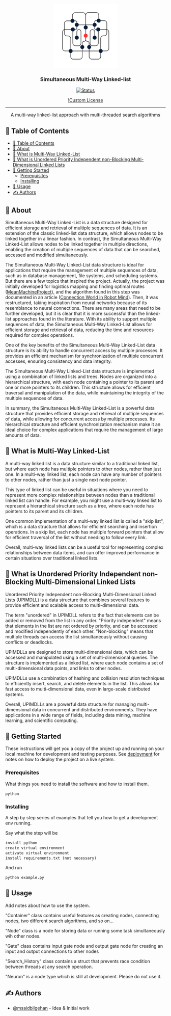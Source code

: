 <p align="center">
  <a href="" rel="noopener">
 <img width=200px height=200px src="/media/logo.png" alt="Project logo"></a>
</p>

<h3 align="center">Simultaneous Multi-Way Linked-list</h3>

<div align="center">

[![Status](https://img.shields.io/badge/status-active-success.svg)]()

[!Custom License](/LICENSE)

</div>

---

<p align="center"> A multi-way linked-list approach with multi-threaded search algorithms
    <br> 
</p>

## 📝 Table of Contents

- [📝 Table of Contents](#-table-of-contents)
- [🧐 About ](#-about-)
- [🧐 What is Multi-Way Linked-List ](#-what-is-multi-way-linked-list-)
- [🧐 What is Unordered Priority Independent non-Blocking Multi-Dimensional Linked Lists ](#-what-is-unordered-priority-independent-non-blocking-multi-dimensional-linked-lists-)
- [🏁 Getting Started ](#-getting-started-)
  - [Prerequisites](#prerequisites)
  - [Installing](#installing)
- [🎈 Usage ](#-usage-)
- [✍️ Authors ](#️-authors-)

## 🧐 About <a name = "about"></a>

Simultaneous Multi-Way Linked-List is a data structure designed for efficient storage and retrieval of multiple sequences of data. It is an extension of the classic linked-list data structure, which allows nodes to be linked together in a linear fashion. In contrast, the Simultaneous Multi-Way Linked-List allows nodes to be linked together in multiple directions, enabling the creation of multiple sequences of data that can be searched, accessed and modified simultaneously.

The Simultaneous Multi-Way Linked-List data structure is ideal for applications that require the management of multiple sequences of data, such as in database management, file systems, and scheduling systems. But there are a few topics that inspired the project. Actually, the project was initially developed for logistics mapping and finding optimal routes ([MeanMachineProject](https://gitlab.com/msaidbilgehan/MeanMachineProject)), and the algorithm found in this step was documented in an article ([Connection World in Robot Mind](https://www.researchgate.net/publication/353793701_Connection_World_in_Robot_Mind)). Then, it was restructured, taking inspiration from neural networks because of its resemblance to neural connections. There are many areas that need to be further developed, but it is clear that it is more successful than the linked-list approaches found in the literature. With its ability to support multiple sequences of data, the Simultaneous Multi-Way Linked-List allows for efficient storage and retrieval of data, reducing the time and resources required for complex operations.

One of the key benefits of the Simultaneous Multi-Way Linked-List data structure is its ability to handle concurrent access by multiple processes. It provides an efficient mechanism for synchronization of multiple concurrent accesses, ensuring consistency and data integrity.

The Simultaneous Multi-Way Linked-List data structure is implemented using a combination of linked lists and trees. Nodes are organized into a hierarchical structure, with each node containing a pointer to its parent and one or more pointers to its children. This structure allows for efficient traversal and manipulation of the data, while maintaining the integrity of the multiple sequences of data.

In summary, the Simultaneous Multi-Way Linked-List is a powerful data structure that provides efficient storage and retrieval of multiple sequences of data, while allowing for concurrent access by multiple processes. Its hierarchical structure and efficient synchronization mechanism make it an ideal choice for complex applications that require the management of large amounts of data.

## 🧐 What is Multi-Way Linked-List <a name = "what_is_multi-way_linked-list"></a>

A multi-way linked list is a data structure similar to a traditional linked list, but where each node has multiple pointers to other nodes, rather than just one. In a multi-way linked list, each node can have any number of pointers to other nodes, rather than just a single next node pointer.

This type of linked list can be useful in situations where you need to represent more complex relationships between nodes than a traditional linked list can handle. For example, you might use a multi-way linked list to represent a hierarchical structure such as a tree, where each node has pointers to its parent and its children.

One common implementation of a multi-way linked list is called a "skip list", which is a data structure that allows for efficient searching and insertion operations. In a skip list, each node has multiple forward pointers that allow for efficient traversal of the list without needing to follow every link.

Overall, multi-way linked lists can be a useful tool for representing complex relationships between data items, and can offer improved performance in certain situations over traditional linked lists.

## 🧐 What is Unordered Priority Independent non-Blocking Multi-Dimensional Linked Lists <a name = "What_is_Unordered_Priority_Independent_non-Blocking_Multi-Dimensional_Linked_Lists"></a>


Unordered Priority Independent non-Blocking Multi-Dimensional Linked Lists (UPIMDLL) is a data structure that combines several features to provide efficient and scalable access to multi-dimensional data.

The term "unordered" in UPIMDLL refers to the fact that elements can be added or removed from the list in any order. "Priority independent" means that elements in the list are not ordered by priority, and can be accessed and modified independently of each other. "Non-blocking" means that multiple threads can access the list simultaneously without causing conflicts or deadlocks.

UPIMDLLs are designed to store multi-dimensional data, which can be accessed and manipulated using a set of multi-dimensional queries. The structure is implemented as a linked list, where each node contains a set of multi-dimensional data points, and links to other nodes.

UPIMDLLs use a combination of hashing and collision resolution techniques to efficiently insert, search, and delete elements in the list. This allows for fast access to multi-dimensional data, even in large-scale distributed systems.

Overall, UPIMDLLs are a powerful data structure for managing multi-dimensional data in concurrent and distributed environments. They have applications in a wide range of fields, including data mining, machine learning, and scientific computing.

## 🏁 Getting Started <a name = "getting_started"></a>

These instructions will get you a copy of the project up and running on your local machine for development and testing purposes. See [deployment](#deployment) for notes on how to deploy the project on a live system.

### Prerequisites

What things you need to install the software and how to install them.

```
python
```

### Installing

A step by step series of examples that tell you how to get a development env running.

Say what the step will be

```
install python
create virtual environment
activate virtual environment
install requirements.txt (not necessary)
```

And run

```
python example.py
```

## 🎈 Usage <a name="usage"></a>

Add notes about how to use the system.

"Container" class contains useful features as creating nodes, connecting nodes, two different search algorithms, and so on...

"Node" class is a node for storing data or running some task simultaneously wih other nodes. 

"Gate" class contains input gate node and output gate node for creating an input and output connections to other nodes

"Search_History" class contains a struct that prevents race condition between threads at any search operation.

"Neuron" is a node type which is still at development. Please do not use it.
## ✍️ Authors <a name = "authors"></a>

- [@msaidbilgehan](https://github.com/msaidbilgehan) - Idea & Initial work
